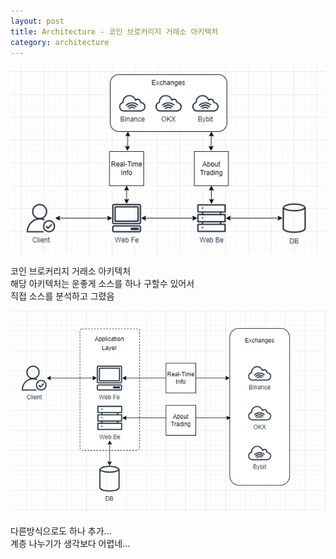```yaml
---
layout: post
title: Architecture - 코인 브로커리지 거래소 아키텍처
category: architecture
---
```


![scrennsh](/public/img/20240726/20240726_00.png)

코인 브로커리지 거래소 아키텍처  
해당 아키텍처는 운좋게 소스를 하나 구할수 있어서  
직접 소스를 분석하고 그렸음

![scrennsh](/public/img/20240726/20240726_01.png)

다른방식으로도 하나 추가...  
계층 나누기가 생각보다 어렵네...
